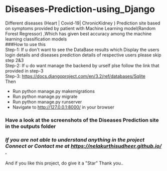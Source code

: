 # Diseases-Prediction-using_Django
Different diseases (Heart | Covid-19| ChronicKidney ) Prediction site based on symptoms provided by patient with Machine Learning model(Random Forest Regressor) ,Which has given best accuracy among the machine learning classification models <br>
###How to use this <br>
Step-1: If u don't want to see the DataBase results which Display the users login details and diseases prediction details of respective users please skip step 2&3<br> 
Step-2: If u do want manage the backend by urself plse follow the link that provided in step-3 <br>
Step-3: https://docs.djangoproject.com/en/3.2/ref/databases/Sqlite<br>
Then
- Run python manage.py makemigrations
- Run python manage.py migrate
- Run python manage.py runserver
- Navigate to http://127.0.0.1:8000/ in your browser

### Have a look at the screenshots of the Diseases Prediction site in the outputs folder

### ***If you are not able to understand anything in the project Connect or Contact me at https://nelakurthisudheer.github.io/ .***
And if you like this project, do give it a "Star" Thank you..
